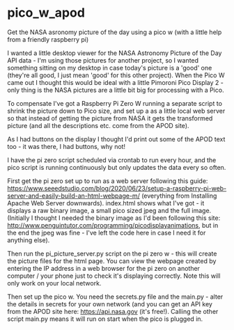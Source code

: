 # pico_w_apod
Get the NASA asronomy picture of the day using a pico w (with a little help from a friendly raspberry pi)

I wanted a little desktop viewer for the NASA Astronomy Picture of the Day API data - I'm using those pictures for another project, so I wanted something sitting on my desktop in case today's picture is a 'good' one (they're all good, I just mean 'good' for this other project). When the Pico W came out I thought this would be ideal with a little Pimoroni Pico Display 2 - only thing is the NASA pictures are a little bit big for processing with a Pico.  

To compensate I've got a Raspberry Pi Zero W running a separate script to shrink the picture down to Pico size, and set up a as a little local web server so that instead of getting the picture from NASA it gets the transformed picture (and all the descriptions etc. come from the APOD site).

As I had buttons on the display I thought I'd print out some of the APOD text too - it was there, I had buttons, why not!

I have the pi zero script scheduled via crontab to run every hour, and the pico script is running continuously but only updates the data every so often.

First get the pi zero set up to run as a web server following this guide:  https://www.seeedstudio.com/blog/2020/06/23/setup-a-raspberry-pi-web-server-and-easily-build-an-html-webpage-m/ (everything from Installing Apache Web Server downwards).  index.html shows what I've got - it displays a raw binary image, a small pico sized jpeg and the full image.  (Initially I thought I needed the binary image as I'd been following this site: http://www.penguintutor.com/programming/picodisplayanimations, but in the end the jpeg was fine - I've left the code here in case I need it for anything else).

Then run the pi_picture_server.py script on the pi zero w - this will create the picture files for the html page.  You can view the webpage created by entering the IP address in a web browser for the pi zero on another computer / your phone just to check it's displaying correctly.  Note this will only work on your local network.

Then set up the pico w.  You need the secrets.py file and the main.py - alter the details in secrets for your own network (and you can get an API key from the APOD site here: https://api.nasa.gov (it's free!).  Calling the other script main.py means it will run on start when the pico is plugged in.
